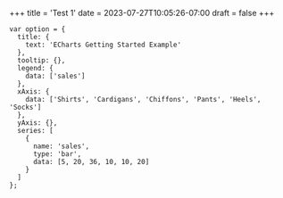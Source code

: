 +++
title = 'Test 1'
date = 2023-07-27T10:05:26-07:00
draft = false
+++

```echart {width="600px" height="400px"}
var option = {
  title: {
    text: 'ECharts Getting Started Example'
  },
  tooltip: {},
  legend: {
    data: ['sales']
  },
  xAxis: {
    data: ['Shirts', 'Cardigans', 'Chiffons', 'Pants', 'Heels', 'Socks']
  },
  yAxis: {},
  series: [
    {
      name: 'sales',
      type: 'bar',
      data: [5, 20, 36, 10, 10, 20]
    }
  ]
};
```
